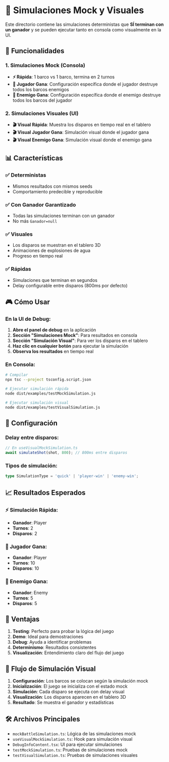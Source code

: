 # 🎯 Simulaciones Mock y Visuales

Este directorio contiene las simulaciones deterministas que **SÍ terminan con un ganador** y se pueden ejecutar tanto en consola como visualmente en la UI.

## 🚀 Funcionalidades

### 1. **Simulaciones Mock (Consola)**
- **⚡ Rápida**: 1 barco vs 1 barco, termina en 2 turnos
- **👤 Jugador Gana**: Configuración específica donde el jugador destruye todos los barcos enemigos
- **🤖 Enemigo Gana**: Configuración específica donde el enemigo destruye todos los barcos del jugador

### 2. **Simulaciones Visuales (UI)**
- **🎬 Visual Rápida**: Muestra los disparos en tiempo real en el tablero
- **🎬 Visual Jugador Gana**: Simulación visual donde el jugador gana
- **🎬 Visual Enemigo Gana**: Simulación visual donde el enemigo gana

## 📊 Características

### ✅ **Deterministas**
- Mismos resultados con mismos seeds
- Comportamiento predecible y reproducible

### ✅ **Con Ganador Garantizado**
- Todas las simulaciones terminan con un ganador
- No más `Ganador=null`

### ✅ **Visuales**
- Los disparos se muestran en el tablero 3D
- Animaciones de explosiones de agua
- Progreso en tiempo real

### ✅ **Rápidas**
- Simulaciones que terminan en segundos
- Delay configurable entre disparos (800ms por defecto)

## 🎮 Cómo Usar

### En la UI de Debug:
1. **Abre el panel de debug** en la aplicación
2. **Sección "Simulaciones Mock"**: Para resultados en consola
3. **Sección "Simulación Visual"**: Para ver los disparos en el tablero
4. **Haz clic en cualquier botón** para ejecutar la simulación
5. **Observa los resultados** en tiempo real

### En Consola:
```bash
# Compilar
npx tsc --project tsconfig.script.json

# Ejecutar simulación rápida
node dist/examples/testMockSimulation.js

# Ejecutar simulación visual
node dist/examples/testVisualSimulation.js
```

## 🔧 Configuración

### Delay entre disparos:
```typescript
// En useVisualMockSimulation.ts
await simulateShot(shot, 800); // 800ms entre disparos
```

### Tipos de simulación:
```typescript
type SimulationType = 'quick' | 'player-win' | 'enemy-win';
```

## 📈 Resultados Esperados

### ⚡ Simulación Rápida:
- **Ganador**: Player
- **Turnos**: 2
- **Disparos**: 2

### 👤 Jugador Gana:
- **Ganador**: Player
- **Turnos**: 10
- **Disparos**: 10

### 🤖 Enemigo Gana:
- **Ganador**: Enemy
- **Turnos**: 5
- **Disparos**: 5

## 🎯 Ventajas

1. **Testing**: Perfecto para probar la lógica del juego
2. **Demo**: Ideal para demostraciones
3. **Debug**: Ayuda a identificar problemas
4. **Determinismo**: Resultados consistentes
5. **Visualización**: Entendimiento claro del flujo del juego

## 🔄 Flujo de Simulación Visual

1. **Configuración**: Los barcos se colocan según la simulación mock
2. **Inicialización**: El juego se inicializa con el estado mock
3. **Simulación**: Cada disparo se ejecuta con delay visual
4. **Visualización**: Los disparos aparecen en el tablero 3D
5. **Resultado**: Se muestra el ganador y estadísticas

## 🛠️ Archivos Principales

- `mockBattleSimulation.ts`: Lógica de las simulaciones mock
- `useVisualMockSimulation.ts`: Hook para simulación visual
- `DebugInfoContent.tsx`: UI para ejecutar simulaciones
- `testMockSimulation.ts`: Pruebas de simulaciones mock
- `testVisualSimulation.ts`: Pruebas de simulaciones visuales 